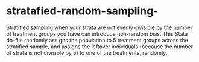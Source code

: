 # stratafied-random-sampling-
Stratified sampling when your strata are not evenly divisible by the number of treatment groups you have can introduce non-random bias. This Stata do-file randomly assigns the population to 5 treatment groups across the stratified sample, and assigns the leftover individuals (because the number of strata is not divisible by 5) to one of the treatments, randomly.
